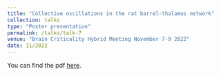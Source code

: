 ```yaml
---
title: "Collective oscillations in the rat barrel-thalamus network"
collection: talks
type: "Poster presentation"
permalink: /talks/talk-7
venue: "Brain Criticality Hybrid Meeting November 7-9 2022"
date: 11/2022
---
```


You can find the pdf [here](https://github.com/benedetta-mariani/benedetta-mariani.github.io/blob/master/files/Mariani_Poster_Brain_Crit_2022.pdf).
